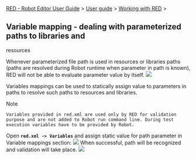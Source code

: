 [RED - Robot Editor User Guide](..\\..\\..\\) > [User
guide](..\\..\\user_guide.md) > [Working with
RED](..\\..\\working_with_RED.md) >

## Variable mapping - dealing with parameterized paths to libraries and
resources

Whenever parameterized file path is used in resources or libraries paths
(paths are resolved during Robot runtime when parameter in path is known), RED
will not be able to evaluate parameter value by itself.
![](images/variable_mapping_5.png)

Variables mappings can be used to statically assign value to parameters in
paths to resolve such paths to resources and libraries.

Note

    Variables provided in red.xml are used only by RED for validation purpose and are not added to Robot run command line. During test execution variables have to be provided by Robot.

Open **`red.xml -> Variables`** and assign static value for path parameter in
Variable mappings section: ![](images/variable_mapping_6.gif) When successful,
path will be recognized and validation will take place.
![](images/variable_mapping_7.png)

